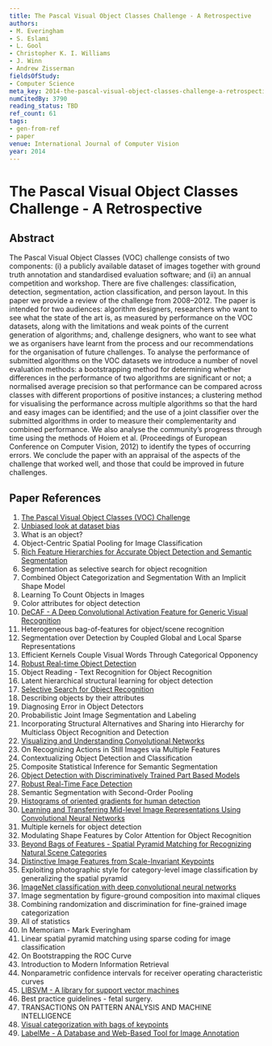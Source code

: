 ```yaml
---
title: The Pascal Visual Object Classes Challenge - A Retrospective
authors:
- M. Everingham
- S. Eslami
- L. Gool
- Christopher K. I. Williams
- J. Winn
- Andrew Zisserman
fieldsOfStudy:
- Computer Science
meta_key: 2014-the-pascal-visual-object-classes-challenge-a-retrospective
numCitedBy: 3790
reading_status: TBD
ref_count: 61
tags:
- gen-from-ref
- paper
venue: International Journal of Computer Vision
year: 2014
---
```


# The Pascal Visual Object Classes Challenge - A Retrospective

## Abstract

The Pascal Visual Object Classes (VOC) challenge consists of two components: (i) a publicly available dataset of images together with ground truth annotation and standardised evaluation software; and (ii) an annual competition and workshop. There are five challenges: classification, detection, segmentation, action classification, and person layout. In this paper we provide a review of the challenge from 2008–2012. The paper is intended for two audiences: algorithm designers, researchers who want to see what the state of the art is, as measured by performance on the VOC datasets, along with the limitations and weak points of the current generation of algorithms; and, challenge designers, who want to see what we as organisers have learnt from the process and our recommendations for the organisation of future challenges. To analyse the performance of submitted algorithms on the VOC datasets we introduce a number of novel evaluation methods: a bootstrapping method for determining whether differences in the performance of two algorithms are significant or not; a normalised average precision so that performance can be compared across classes with different proportions of positive instances; a clustering method for visualising the performance across multiple algorithms so that the hard and easy images can be identified; and the use of a joint classifier over the submitted algorithms in order to measure their complementarity and combined performance. We also analyse the community’s progress through time using the methods of Hoiem et al. (Proceedings of European Conference on Computer Vision, 2012) to identify the types of occurring errors. We conclude the paper with an appraisal of the aspects of the challenge that worked well, and those that could be improved in future challenges.

## Paper References

1. [The Pascal Visual Object Classes (VOC) Challenge](2009-the-pascal-visual-object-classes-voc-challenge)
2. [Unbiased look at dataset bias](2011-unbiased-look-at-dataset-bias)
3. What is an object?
4. Object-Centric Spatial Pooling for Image Classification
5. [Rich Feature Hierarchies for Accurate Object Detection and Semantic Segmentation](2014-rich-feature-hierarchies-for-accurate-object-detection-and-semantic-segmentation)
6. Segmentation as selective search for object recognition
7. Combined Object Categorization and Segmentation With an Implicit Shape Model
8. Learning To Count Objects in Images
9. Color attributes for object detection
10. [DeCAF - A Deep Convolutional Activation Feature for Generic Visual Recognition](2014-decaf-a-deep-convolutional-activation-feature-for-generic-visual-recognition)
11. Heterogeneous bag-of-features for object/scene recognition
12. Segmentation over Detection by Coupled Global and Local Sparse Representations
13. Efficient Kernels Couple Visual Words Through Categorical Opponency
14. [Robust Real-time Object Detection](2001-robust-real-time-object-detection)
15. Object Reading - Text Recognition for Object Recognition
16. Latent hierarchical structural learning for object detection
17. [Selective Search for Object Recognition](2013-selective-search-for-object-recognition)
18. Describing objects by their attributes
19. Diagnosing Error in Object Detectors
20. Probabilistic Joint Image Segmentation and Labeling
21. Incorporating Structural Alternatives and Sharing into Hierarchy for Multiclass Object Recognition and Detection
22. [Visualizing and Understanding Convolutional Networks](2014-visualizing-and-understanding-convolutional-networks)
23. On Recognizing Actions in Still Images via Multiple Features
24. Contextualizing Object Detection and Classification
25. Composite Statistical Inference for Semantic Segmentation
26. [Object Detection with Discriminatively Trained Part Based Models](2009-object-detection-with-discriminatively-trained-part-based-models)
27. [Robust Real-Time Face Detection](2001-robust-real-time-face-detection)
28. Semantic Segmentation with Second-Order Pooling
29. [Histograms of oriented gradients for human detection](2005-histograms-of-oriented-gradients-for-human-detection)
30. [Learning and Transferring Mid-level Image Representations Using Convolutional Neural Networks](2014-learning-and-transferring-mid-level-image-representations-using-convolutional-neural-networks)
31. Multiple kernels for object detection
32. Modulating Shape Features by Color Attention for Object Recognition
33. [Beyond Bags of Features - Spatial Pyramid Matching for Recognizing Natural Scene Categories](2006-beyond-bags-of-features-spatial-pyramid-matching-for-recognizing-natural-scene-categories)
34. [Distinctive Image Features from Scale-Invariant Keypoints](2004-distinctive-image-features-from-scale-invariant-keypoints)
35. Exploiting photographic style for category-level image classification by generalizing the spatial pyramid
36. [ImageNet classification with deep convolutional neural networks](2012-imagenet-classification-with-deep-convolutional-neural-networks)
37. Image segmentation by figure-ground composition into maximal cliques
38. Combining randomization and discrimination for fine-grained image categorization
39. All of statistics
40. In Memoriam - Mark Everingham
41. Linear spatial pyramid matching using sparse coding for image classification
42. On Bootstrapping the ROC Curve
43. Introduction to Modern Information Retrieval
44. Nonparametric confidence intervals for receiver operating characteristic curves
45. [LIBSVM - A library for support vector machines](2011-libsvm-a-library-for-support-vector-machines)
46. Best practice guidelines - fetal surgery.
47. TRANSACTIONS ON PATTERN ANALYSIS AND MACHINE INTELLIGENCE
48. [Visual categorization with bags of keypoints](2004-visual-categorization-with-bags-of-keypoints)
49. [LabelMe - A Database and Web-Based Tool for Image Annotation](2007-labelme-a-database-and-web-based-tool-for-image-annotation)
